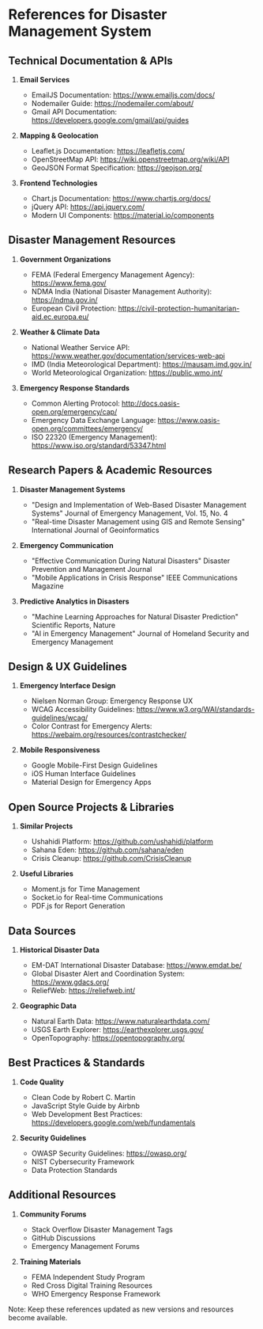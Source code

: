 # References for Disaster Management System

## Technical Documentation & APIs

1. **Email Services**
   - EmailJS Documentation: https://www.emailjs.com/docs/
   - Nodemailer Guide: https://nodemailer.com/about/
   - Gmail API Documentation: https://developers.google.com/gmail/api/guides

2. **Mapping & Geolocation**
   - Leaflet.js Documentation: https://leafletjs.com/
   - OpenStreetMap API: https://wiki.openstreetmap.org/wiki/API
   - GeoJSON Format Specification: https://geojson.org/

3. **Frontend Technologies**
   - Chart.js Documentation: https://www.chartjs.org/docs/
   - jQuery API: https://api.jquery.com/
   - Modern UI Components: https://material.io/components

## Disaster Management Resources

1. **Government Organizations**
   - FEMA (Federal Emergency Management Agency): https://www.fema.gov/
   - NDMA India (National Disaster Management Authority): https://ndma.gov.in/
   - European Civil Protection: https://civil-protection-humanitarian-aid.ec.europa.eu/

2. **Weather & Climate Data**
   - National Weather Service API: https://www.weather.gov/documentation/services-web-api
   - IMD (India Meteorological Department): https://mausam.imd.gov.in/
   - World Meteorological Organization: https://public.wmo.int/

3. **Emergency Response Standards**
   - Common Alerting Protocol: http://docs.oasis-open.org/emergency/cap/
   - Emergency Data Exchange Language: https://www.oasis-open.org/committees/emergency/
   - ISO 22320 (Emergency Management): https://www.iso.org/standard/53347.html

## Research Papers & Academic Resources

1. **Disaster Management Systems**
   - "Design and Implementation of Web-Based Disaster Management Systems"
     Journal of Emergency Management, Vol. 15, No. 4
   - "Real-time Disaster Management using GIS and Remote Sensing"
     International Journal of Geoinformatics

2. **Emergency Communication**
   - "Effective Communication During Natural Disasters"
     Disaster Prevention and Management Journal
   - "Mobile Applications in Crisis Response"
     IEEE Communications Magazine

3. **Predictive Analytics in Disasters**
   - "Machine Learning Approaches for Natural Disaster Prediction"
     Scientific Reports, Nature
   - "AI in Emergency Management"
     Journal of Homeland Security and Emergency Management

## Design & UX Guidelines

1. **Emergency Interface Design**
   - Nielsen Norman Group: Emergency Response UX
   - WCAG Accessibility Guidelines: https://www.w3.org/WAI/standards-guidelines/wcag/
   - Color Contrast for Emergency Alerts: https://webaim.org/resources/contrastchecker/

2. **Mobile Responsiveness**
   - Google Mobile-First Design Guidelines
   - iOS Human Interface Guidelines
   - Material Design for Emergency Apps

## Open Source Projects & Libraries

1. **Similar Projects**
   - Ushahidi Platform: https://github.com/ushahidi/platform
   - Sahana Eden: https://github.com/sahana/eden
   - Crisis Cleanup: https://github.com/CrisisCleanup

2. **Useful Libraries**
   - Moment.js for Time Management
   - Socket.io for Real-time Communications
   - PDF.js for Report Generation

## Data Sources

1. **Historical Disaster Data**
   - EM-DAT International Disaster Database: https://www.emdat.be/
   - Global Disaster Alert and Coordination System: https://www.gdacs.org/
   - ReliefWeb: https://reliefweb.int/

2. **Geographic Data**
   - Natural Earth Data: https://www.naturalearthdata.com/
   - USGS Earth Explorer: https://earthexplorer.usgs.gov/
   - OpenTopography: https://opentopography.org/

## Best Practices & Standards

1. **Code Quality**
   - Clean Code by Robert C. Martin
   - JavaScript Style Guide by Airbnb
   - Web Development Best Practices: https://developers.google.com/web/fundamentals

2. **Security Guidelines**
   - OWASP Security Guidelines: https://owasp.org/
   - NIST Cybersecurity Framework
   - Data Protection Standards

## Additional Resources

1. **Community Forums**
   - Stack Overflow Disaster Management Tags
   - GitHub Discussions
   - Emergency Management Forums

2. **Training Materials**
   - FEMA Independent Study Program
   - Red Cross Digital Training Resources
   - WHO Emergency Response Framework

Note: Keep these references updated as new versions and resources become available.